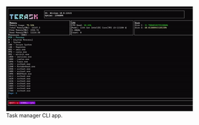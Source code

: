 ![terask](https://raw.githubusercontent.com/ryzbaka/Terask/master/teraskdemo.gif)
Task manager CLI app.
